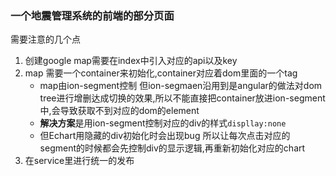 ### 一个地震管理系统的前端的部分页面
需要注意的几个点
1. 创建google map需要在index中引入对应的api以及key
2. map 需要一个container来初始化,container对应着dom里面的一个tag
    - map由ion-segment控制 但ion-segmaen沿用到是angular的做法对dom tree进行增删达成切换的效果,所以不能直接把container放进ion-segment中,会导致获取不到对应的dom的element
    - **解决方案**是用ion-segment控制对应的div的样式`displlay:none`
    - 但Echart用隐藏的div初始化时会出现bug 所以让每次点击对应的segment的时候都会先控制div的显示逻辑,再重新初始化对应的chart
3. 在service里进行统一的发布
